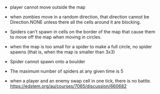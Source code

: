 - player cannot move outside the map

- when zombies move in a random direction, that direction cannot be
  Direction.NONE unless there all the cells around it are blocking.
  
- Spiders can't spawn in cells on the border of the map that cause them to move off the map when moving in circles.
- when the map is too small for a spider to make a full circle, no spider spawns
  (that is, when the map is smaller than 3x3)
- Spider cannot spawn onto a boulder
- The maximum number of spiders at any given time is 5

- when a player and an enemy swap cell in one tick, there is no battle.
   https://edstem.org/au/courses/7065/discussion/660682